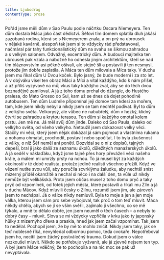 ```yaml
---
title: Ljubodrag
contentType: prose
---
```


  

Pořád jsme měli dům v Sao Paulu podle náčrtku Oscara Niemeyera. Ten dům dostala Máca jako část dědictví. Šéfovi tím domem splatila dluh jakási zazobaná rodina, která se s Niemeyerem znala, a on prý na ubrousek v nějaké kavárně, alespoň tak jsem si to vždycky rád představoval, načmáral pár tahy funkcionalistický dům na svahu se šikmou zahradou a s velkým salonem. Odvážný, excentrický dům. A budoucí majitelka ten ubrousek pak vzala a nábožně ho odnesla jiným architektům, kteří se nad tím bláznovstvím asi pěkně ošívali, ale stejně šli a postavili jí ten nesmysl, protože jim dobře zaplatila. A Máca ten dům milovala a Míca taky. V duchu jsem mu říkal dům U Dvou koček. Bylo jasný, že bude moderní i za sto let. A v obýváku visel ten obraz Máci a Míci a vítal každýho, kdo k nám přišel, a až příliš vyzývavě na můj vkus taky každýho zval, aby se do těch dvou beznadějně zamiloval. A já z toho domu prchal do džungle, do Hustého pralesa, do Mato Grosso do Sul, kam už se dnes dá dojet pohodlně autobusem. Ten dům Ludmile připomínal její domov tam kdesi za mořem, tam, kde jsem nikdy nebyl a nikdy jsem se tam nechtěl podívat. Byl to dům z velkýho světa. Velkorysý, ale vůbec ne nabubřelý, dům v hezký, klidný čtvrti se zahradou a krytou terasou. Ten dům si každýho omotal kolem prstu. Jen mě ne. Já měl svůj dům jinde. Daleko od Sao Paula, daleko od velkýho světa, od všeho velkýho. Netoužil jsem dokazovat velký věci. Stačily mi věci, který jsem nějak dokázal já sám pojmout a vlastníma rukama a nohama ohmatat, prochodit, postavit nebo spočítat. I to byla zkušenost z války, o níž Šéf neměl ani ponětí. Dozvídal se o ní z dopisů, tajných depeší, bral ji jako další ze seznamu úkolů, důležitých manažerských úkolů. A já seděl v náklaďáku, když jsme tajně přes hory převáželi věci našeho krále, a málem mi umrzly prsty na nohou. To já musel být za každých okolností v té době realista, protože jedině realisti všechno přežili. Když ve vězení nutíte svou vůli, aby poručila scvrklýmu žaludku, aby nechtěl sníst mizerný příděl okamžitě a nechal si něco i na další den, ta vůle už nikdy nemůže být velikášská. Proto jsem občas musel z toho domu pryč a taky pryč od vzpomínek, od fotek jejich města, které postavili a říkali mu Zlín a já v duchu Mácov. Když mluvili česky o Zlínu, rozuměl jsem jim, ale zároveň jsem to nechápal. Já o válce nikdy nemluvil. Byla to moje a jen a jen moje válka, kterou jsem sám pro sebe vybojoval, tak proč o tom teď mluvit. Máca někdy chtěla, abych se jí se vším svěřil, zajímalo ji všechno, co se mě týkalo, a mně to dělalo dobře, jen jsem neuměl o těch časech – a nebyly to dobrý časy – mluvit. Slova se mi vždycky vzpříčila v krku jako ty japonský hůlky z mizernýho dřeva a praskla, hned jak jsem začal vzpomínat. Tak jsem to nedělal. Pochopil jsem, že by mě to mohlo zničit. Nikdy jsem taky, jak se teď noblesně říká, nevyhledal odbornou pomoc, teda cvokaře. Nepotřeboval jsem ho, necítil jsem žádný postválečný trauma. Dokud jsem o válce nezkoušel mluvit. Někdo se potřebuje vyžvanit, ale já zjevně nejsem ten typ. A byl jsem Máce vděčný, že to pochopila a na nic moc se pak už nevyptávala.
